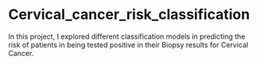 # Cervical_cancer_risk_classification
In this project, I explored different classification models in predicting the risk of patients in being tested positive in their Biopsy results for Cervical Cancer.
